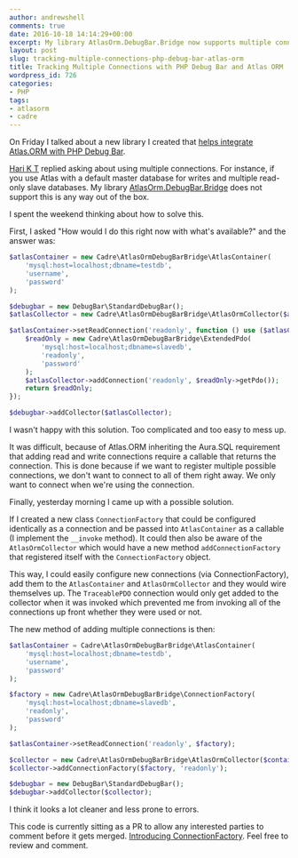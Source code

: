 ```yaml
---
author: andrewshell
comments: true
date: 2016-10-18 14:14:29+00:00
excerpt: My library AtlasOrm.DebugBar.Bridge now supports multiple connections.
layout: post
slug: tracking-multiple-connections-php-debug-bar-atlas-orm
title: Tracking Multiple Connections with PHP Debug Bar and Atlas ORM
wordpress_id: 726
categories:
- PHP
tags:
- atlasorm
- cadre
---
```


On Friday I talked about a new library I created that [helps integrate Atlas.ORM with PHP Debug Bar](https://www.futureproofphp.com/2016/10/14/collecting-data-from-atlas-orm-with-php-debug-bar/).

[Hari K T](https://twitter.com/harikt) replied asking about using multiple connections. For instance, if you use Atlas with a default master database for writes and multiple read-only slave databases. My library [AtlasOrm.DebugBar.Bridge](https://github.com/cadrephp/AtlasOrm.DebugBar.Bridge) does not support this is any way out of the box.

I spent the weekend thinking about how to solve this.

First, I asked "How would I do this right now with what's available?" and the answer was:

```php
$atlasContainer = new Cadre\AtlasOrmDebugBarBridge\AtlasContainer(
    'mysql:host=localhost;dbname=testdb',
    'username',
    'password'
);

$debugbar = new DebugBar\StandardDebugBar();
$atlasCollector = new Cadre\AtlasOrmDebugBarBridge\AtlasOrmCollector($atlasContainer);

$atlasContainer->setReadConnection('readonly', function () use ($atlasCollector) {
    $readOnly = new Cadre\AtlasOrmDebugBarBridge\ExtendedPdo(
        'mysql:host=localhost;dbname=slavedb',
        'readonly',
        'password'
    );
    $atlasCollector->addConnection('readonly', $readOnly->getPdo());
    return $readOnly;
});

$debugbar->addCollector($atlasCollector);
```

I wasn't happy with this solution. Too complicated and too easy to mess up.

It was difficult, because of Atlas.ORM inheriting the Aura.SQL requirement that adding read and write connections require a callable that returns the connection. This is done because if we want to register multiple possible connections, we don't want to connect to all of them right away. We only want to connect when we're using the connection.

Finally, yesterday morning I came up with a possible solution.

If I created a new class `ConnectionFactory` that could be configured identically as a connection and be passed into `AtlasContainer` as a callable (I implement the `__invoke` method). It could then also be aware of the `AtlasOrmCollector` which would have a new method `addConnectionFactory` that registered itself with the `ConnectionFactory` object.

This way, I could easily configure new connections (via ConnectionFactory), add them to the `AtlasContainer` and `AtlasOrmCollector` and they would wire themselves up. The `TraceablePDO` connection would only get added to the collector when it was invoked which prevented me from invoking all of the connections up front whether they were used or not.

The new method of adding multiple connections is then:

```php
$atlasContainer = Cadre\AtlasOrmDebugBarBridge\AtlasContainer(
    'mysql:host=localhost;dbname=testdb',
    'username',
    'password'
);

$factory = new Cadre\AtlasOrmDebugBarBridge\ConnectionFactory(
    'mysql:host=localhost;dbname=slavedb',
    'readonly',
    'password'
);

$atlasContainer->setReadConnection('readonly', $factory);

$collector = new Cadre\AtlasOrmDebugBarBridge\AtlasOrmCollector($container);
$collector->addConnectionFactory($factory, 'readonly');

$debugbar = new DebugBar\StandardDebugBar();
$debugbar->addCollector($collector);
```

I think it looks a lot cleaner and less prone to errors.

This code is currently sitting as a PR to allow any interested parties to comment before it gets merged. [Introducing ConnectionFactory](https://github.com/cadrephp/AtlasOrm.DebugBar.Bridge/pull/2). Feel free to review and comment.
